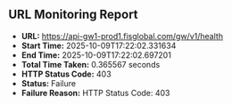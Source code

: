 ## URL Monitoring Report

- **URL:** https://api-gw1-prod1.fisglobal.com/gw/v1/health
- **Start Time:** 2025-10-09T17:22:02.331634
- **End Time:** 2025-10-09T17:22:02.697201
- **Total Time Taken:** 0.365567 seconds
- **HTTP Status Code:** 403
- **Status:** Failure
- **Failure Reason:** HTTP Status Code: 403
